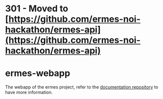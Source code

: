 # 301 - Moved to [https://github.com/ermes-noi-hackathon/ermes-api](https://github.com/ermes-noi-hackathon/ermes-api)

# ermes-webapp
The webapp of the ermes project, refer to the [documentation repository](https://github.com/ermes-noi-hackathon/documentation) to have more information.
